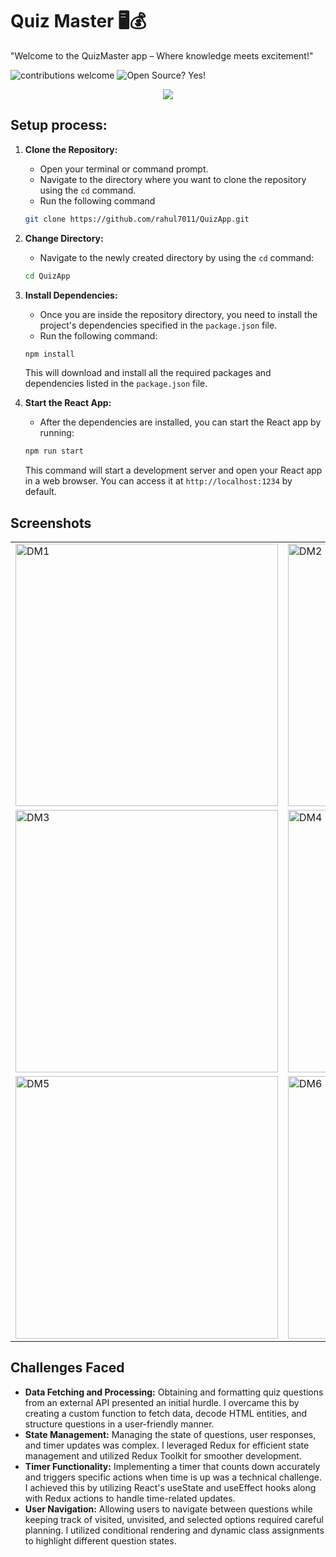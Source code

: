 #  Quiz Master :desktop_computer::moneybag:

"Welcome to the QuizMaster app – Where knowledge meets excitement!"


![contributions welcome](https://img.shields.io/badge/contributions-welcome-brightgreen.svg?style=flat)   ![Open Source? Yes!](https://badgen.net/badge/Open%20Source%20%3F/Yes%21/blue?icon=github)

<p align="center">
  <a href="https://skillicons.dev">
    <img src="https://skillicons.dev/icons?i=react,redux,babel,js,html,css,vscode" />
  </a>
</p>
 
## Setup process:

1. **Clone the Repository:**
   - Open your terminal or command prompt.
   - Navigate to the directory where you want to clone the repository using the `cd` command.
   - Run the following command

   ```bash
   git clone https://github.com/rahul7011/QuizApp.git
   ```

2. **Change Directory:**
   - Navigate to the newly created directory by using the `cd` command:

   ```bash
   cd QuizApp
   ```

3. **Install Dependencies:**
   - Once you are inside the repository directory, you need to install the project's dependencies specified in the `package.json` file.
   - Run the following command:

   ```bash
   npm install
   ```
   
   This will download and install all the required packages and dependencies listed in the `package.json` file.

4. **Start the React App:**
   - After the dependencies are installed, you can start the React app by running:

   ```bash
   npm run start
   ```

   This command will start a development server and open your React app in a web browser. You can access it at `http://localhost:1234` by default.


## Screenshots
<table>
 <tr>
  <td>
     <img width="420" alt="DM1" src="https://github.com/rahul7011/QuizApp/assets/52202163/a0b70a63-4939-4ee4-bee3-13d6df1ac843">
  </td>
  <td>
  <img width="420" alt="DM2" src="https://github.com/rahul7011/QuizApp/assets/52202163/62c49ed2-6024-4e58-a245-57ec38938bad">
     </td>
 </tr>
 <tr>
  <td>
   <img width="420" alt="DM3" src="https://github.com/rahul7011/QuizApp/assets/52202163/a59874d5-1b92-4559-92c7-bd46d37811b3">
  </td>
  <td>
   <img width="420" alt="DM4" src="https://github.com/rahul7011/QuizApp/assets/52202163/600abed0-21ba-49ee-9868-e77f9fc1e6b2">
   </td>
 </tr>
 <tr>
  <td>
   <img width="420" alt="DM5" src="https://github.com/rahul7011/QuizApp/assets/52202163/10926868-5233-4d78-bca6-80cd2ce7093b">
     </td>
  <td>
   <img width="420" alt="DM6" src="https://github.com/rahul7011/QuizApp/assets/52202163/b6ee7756-422b-4085-91a1-748e0b609bad">
     </td>
 </tr>
</table>

## Challenges Faced
* **Data Fetching and Processing:** Obtaining and formatting quiz questions from an external API presented an initial hurdle. I overcame this by creating a custom function to fetch data, decode HTML entities, and structure questions in a user-friendly manner.
* **State Management:** Managing the state of questions, user responses, and timer updates was complex. I leveraged Redux for efficient state management and utilized Redux Toolkit for smoother development.
* **Timer Functionality:** Implementing a timer that counts down accurately and triggers specific actions when time is up was a technical challenge. I achieved this by utilizing React's useState and useEffect hooks along with Redux actions to handle time-related updates.
* **User Navigation:** Allowing users to navigate between questions while keeping track of visited, unvisited, and selected options required careful planning. I utilized conditional rendering and dynamic class assignments to highlight different question states.

